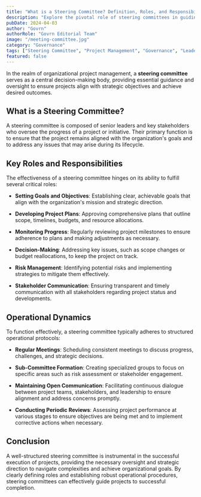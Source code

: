```yaml
---
title: "What is a Steering Committee? Definition, Roles, and Responsibilities"
description: "Explore the pivotal role of steering committees in guiding projects and initiatives, including their key responsibilities and operational dynamics."
pubDate: 2024-04-03
author: "Govrn"
authorRole: "Govrn Editorial Team"
image: "/meeting-committee.jpg"
category: "Governance"
tags: ["Steering Committee", "Project Management", "Governance", "Leadership"]
featured: false
---
```


In the realm of organizational project management, a **steering committee** serves as a central decision-making body, providing essential guidance and oversight to ensure projects align with strategic objectives and achieve desired outcomes.

## What is a Steering Committee?

A steering committee is composed of senior leaders and key stakeholders who oversee the progress of a project or initiative. Their primary function is to ensure that the project remains aligned with the organization's goals and to address any issues that may arise during its lifecycle.

## Key Roles and Responsibilities

The effectiveness of a steering committee hinges on its ability to fulfill several critical roles:

- **Setting Goals and Objectives**: Establishing clear, achievable goals that align with the organization's mission and strategic direction.

- **Developing Project Plans**: Approving comprehensive plans that outline scope, timelines, budgets, and resource allocations.

- **Monitoring Progress**: Regularly reviewing project milestones to ensure adherence to plans and making adjustments as necessary.

- **Decision-Making**: Addressing key issues, such as scope changes or budget reallocations, to keep the project on track.

- **Risk Management**: Identifying potential risks and implementing strategies to mitigate them effectively.

- **Stakeholder Communication**: Ensuring transparent and timely communication with all stakeholders regarding project status and developments.

## Operational Dynamics

To function effectively, a steering committee typically adheres to structured operational protocols:

- **Regular Meetings**: Scheduling consistent meetings to discuss progress, challenges, and strategic decisions.

- **Sub-Committee Formation**: Creating specialized groups to focus on specific areas such as risk assessment or stakeholder engagement.

- **Maintaining Open Communication**: Facilitating continuous dialogue between project teams, stakeholders, and leadership to ensure alignment and address concerns promptly.

- **Conducting Periodic Reviews**: Assessing project performance at various stages to ensure objectives are being met and to implement corrective actions when necessary.

## Conclusion

A well-structured steering committee is instrumental in the successful execution of projects, providing the necessary oversight and strategic direction to navigate complexities and achieve organizational goals. By clearly defining roles and establishing robust operational procedures, steering committees can effectively guide projects to successful completion.
